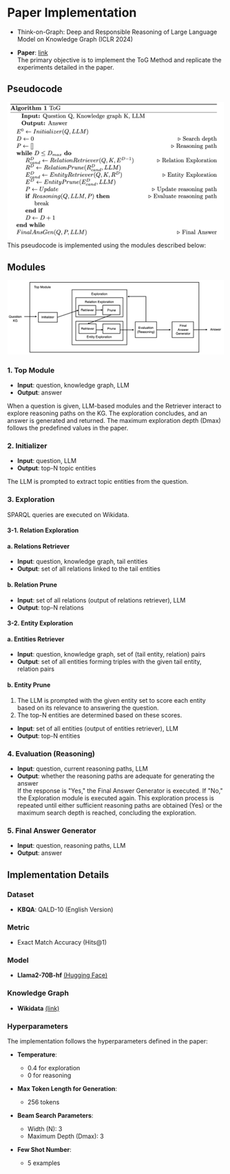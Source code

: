 # Paper Implementation
* Think-on-Graph: Deep and Responsible Reasoning of Large Language Model on Knowledge Graph (ICLR 2024)  
- **Paper**: [link](https://arxiv.org/pdf/2307.07697)  
The primary objective is to implement the ToG Method and replicate the experiments detailed in the paper.

## Pseudocode
<img src="pseudocode-tog.png" alt="My Pseudocode for Implementation" width="600">
This pseudocode is implemented using the modules described below:

## Modules
<img src="ToG-Module.jpg" alt="My Module Design for Implementation" width="800">

### 1. Top Module
- **Input**: question, knowledge graph, LLM  
- **Output**: answer  

When a question is given, LLM-based modules and the Retriever interact to explore reasoning paths on the KG. The exploration concludes, and an answer is generated and returned. The maximum exploration depth (Dmax) follows the predefined values in the paper.

### 2. Initializer
- **Input**: question, LLM  
- **Output**: top-N topic entities  

The LLM is prompted to extract topic entities from the question.

### 3. Exploration
SPARQL queries are executed on Wikidata.

#### 3-1. Relation Exploration

#### a. Relations Retriever
- **Input**: question, knowledge graph, tail entities  
- **Output**: set of all relations linked to the tail entities  

#### b. Relation Prune
- **Input**: set of all relations (output of relations retriever), LLM  
- **Output**: top-N relations  

#### 3-2. Entity Exploration

#### a. Entities Retriever
- **Input**: question, knowledge graph, set of (tail entity, relation) pairs  
- **Output**: set of all entities forming triples with the given tail entity, relation pairs  

#### b. Entity Prune
1. The LLM is prompted with the given entity set to score each entity based on its relevance to answering the question.
2. The top-N entities are determined based on these scores.
- **Input**: set of all entities (output of entities retriever), LLM  
- **Output**: top-N entities  

### 4. Evaluation (Reasoning)
- **Input**: question, current reasoning paths, LLM  
- **Output**: whether the reasoning paths are adequate for generating the answer  
If the response is "Yes," the Final Answer Generator is executed. If "No," the Exploration module is executed again. This exploration process is repeated until either sufficient reasoning paths are obtained (Yes) or the maximum search depth is reached, concluding the exploration.


### 5. Final Answer Generator
- **Input**: question, reasoning paths, LLM  
- **Output**: answer  


## Implementation Details
### Dataset
- **KBQA**: QALD-10 (English Version)

### Metric
- Exact Match Accuracy (Hits@1)

### Model
- **Llama2-70B-hf** [(Hugging Face)](https://huggingface.co/meta-llama/Llama-2-70b-hf)

### Knowledge Graph
- **Wikidata** [(link)](https://www.wikidata.org/wiki/Wikidata:REST_API)

### Hyperparameters
The implementation follows the hyperparameters defined in the paper:
- **Temperature**:
  - 0.4 for exploration
  - 0 for reasoning

- **Max Token Length for Generation**:
  - 256 tokens

- **Beam Search Parameters**:
  - Width (N): 3
  - Maximum Depth (Dmax): 3

- **Few Shot Number**:
  - 5 examples
